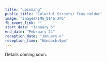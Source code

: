 ```yaml
---
title: "upcoming"
public_title: "Colorful Streets: Troy Holden"
image: "images/IMG_0146.JPG"
fb_event_link: ""
start_date: "January 6"
end_date: "February 24"
reception_date: "January 6"
reception_time: "6&ndash;9pm"
---
```


Details coming soon. 
